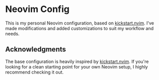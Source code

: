 # Neovim Config

This is my personal Neovim configuration, based on [kickstart.nvim](https://github.com/nvim-lua/kickstart.nvim). I've made modifications and added customizations to suit my workflow and needs.

## Acknowledgments

The base configuration is heavily inspired by [kickstart.nvim](https://github.com/nvim-lua/kickstart.nvim). If you're looking for a clean starting point for your own Neovim setup, I highly recommend checking it out.
